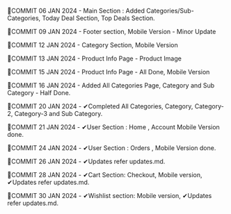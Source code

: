 🔅COMMIT 06 JAN 2024 - Main Section : Added Categories/Sub-Categories, Today Deal Section, Top Deals Section.

🔅COMMIT 09 JAN 2024 - Footer section, Mobile Version - Minor Update

🔅COMMIT 12 JAN 2024 - Category Section, Mobile Version 

🔅COMMIT 13 JAN 2024 - Product Info Page - Product Image

🔅COMMIT 15 JAN 2024 - Product Info Page - All Done, Mobile Version

🔅COMMIT 16 JAN 2024 - Added All Categories Page, Category and Sub Category - Half Done.

🔅COMMIT 20 JAN 2024 - ✔Completed All Categories, Category, Category-2, Category-3 and Sub Category.

🔅COMMIT 21 JAN 2024 - ✔User Section : Home , Account Mobile Version done.

🔅COMMIT 24 JAN 2024 - ✔User Section : Orders , Mobile Version done.

🔅COMMIT 26 JAN 2024 - ✔Updates refer updates.md.

🔅COMMIT 28 JAN 2024 - ✔Cart Section: Checkout, Mobile version,  ✔Updates refer updates.md.

🔅COMMIT 30 JAN 2024 - ✔Wishlist section: Mobile version,  ✔Updates refer updates.md.